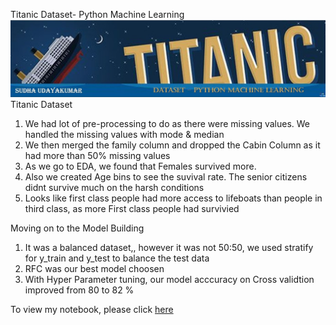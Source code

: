 
Titanic Dataset- Python Machine Learning
![enter image description here](https://github.com/SudhaUdayakumar/Machine-Learning-Projects/blob/main/Titanic/Titanic.jpeg?raw=true)
Titanic Dataset

1.  We had lot of pre-processing to do as there were missing values. We handled the missing values with mode & median
2.  We then merged the family column and dropped the Cabin Column as it had more than 50% missing values
3.  As we go to EDA, we found that Females survived more.
4.  Also we created Age bins to see the suvival rate. The senior citizens didnt survive much on the harsh conditions
5.  Looks like first class people had more access to lifeboats than people in third class, as more First class people had survivied

Moving on to the Model Building

1.  It was a balanced dataset,, however it was not 50:50, we used stratify for y_train and y_test to balance the test data
2.  RFC was our best model choosen
3.  With Hyper Parameter tuning, our model acccuracy on Cross validtion improved from 80 to 82 %

To view my notebook, please click [here](https://github.com/SudhaUdayakumar/Machine-Learning-Projects/blob/main/Titanic/Titanic%20Dataset.ipynb)
